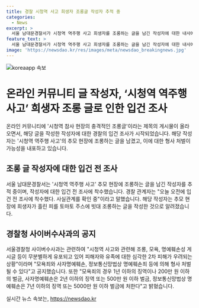 ```yaml
---
title: 경찰 시청역 사고 희생자 조롱글 작성자 추적 중
categories:
  - News
excerpt: >
  서울 남대문경찰서가 시청역 역주행 사고 희생자를 조롱하는 글을 남긴 작성자에 대한 내사에 착수했다고 4일 밝혔다. 해당 작성자는 추모 현장에 희생자가 흘린 피를 토마토 주스에 빗대 조롱하는 글을 올렸고, 이에 사이버수사과가 형법상 모욕죄, 사자명예훼손, 정보통신망법상 명예훼손죄 등에 의해 형사 처벌될 수 있다고 공지했다. 클릭해서 계속 읽기 →
feature_text: >
  서울 남대문경찰서가 시청역 역주행 사고 희생자를 조롱하는 글을 남긴 작성자에 대한 내사에 착수했다고 4일 밝혔다. 해당 작성자는 추모 현장에 희생자가 흘린 피를 토마토 주스에 빗대 조롱하는 글을 올렸고, 이에 사이버수사과가 형법상 모욕죄, 사자명예훼손, 정보통신망법상 명예훼손죄 등에 의해 형사 처벌될 수 있다고 공지했다. 클릭해서 계속 읽기 →
image: 'https://newsdao.kr/res/images/meta/newsdao_breakingnews.jpg'
---
```


<p><img src="https://newsdao.kr/res/images/meta/newsdao_breakingnews.jpg" alt="koreaapp 속보" /></p>

<h1>온라인 커뮤니티 글 작성자, ‘시청역 역주행 사고’ 희생자 조롱 글로 인한 입건 조사</h1>

<p data-ke-size="size16">온라인 커뮤니티에 '시청역 참사 현장의 충격적인 조롱글'이라는 제목의 게시물이 올라오면서, 해당 글을 작성한 작성자에 대한 경찰의 입건 조사가 시작되었습니다. 해당 작성자는 '시청역 역주행 사고'의 추모 현장에 조롱하는 글을 남겼고, 이에 대한 형사 처벌이 가능성을 내포하고 있습니다.</p>

<h2 data-ke-size="size26">조롱 글 작성자에 대한 입건 전 조사</h2>

<p data-ke-size="size16">서울 남대문경찰서는 '시청역 역주행 사고' 추모 현장에 조롱하는 글을 남긴 작성자를 추적 중이며, 작성자에 대한 입건 전 조사에 착수했습니다. 경찰 관계자는 "오늘 오전에 입건 전 조사에 착수했다. 사실관계를 확인 중"이라고 말했습니다. 해당 작성자는 추모 현장에 희생자가 흘린 피를 토마토 주스에 빗대 조롱하는 글을 작성한 것으로 알려졌습니다.</p>

<h2 data-ke-size="size26">경찰청 사이버수사과의 공지</h2>

<p data-ke-size="size16">서울경찰청 사이버수사과는 관련하여 "시청역 사고와 관련해 조롱, 모욕, 명예훼손성 게시글 등이 무분별하게 유포되고 있어 피해자와 유족에 대한 심각한 2차 피해가 우려되는 상황"이라며 "모욕죄와 사자명예훼손, 정보통신망법상 명예훼손죄 등에 의해 형사 처벌될 수 있다"고 공지했습니다. 또한 "모욕죄의 경우 1년 이하의 징역이나 200만 원 이하의 벌금, 사자명예훼손은 2년 이하의 징역 또는 500만 원 이하 벌금, 정보통신망법상 명예훼손은 7년 이하의 징역 또는 5000만 원 이하 벌금에 처한다"고 밝혔습니다.</p>
실시간 뉴스 속보는, <a href="https://newsdao.kr" rel="dofollow">https://newsdao.kr</a>


